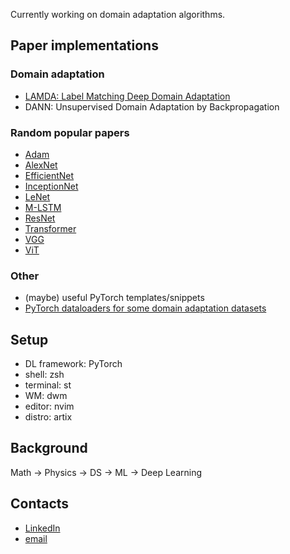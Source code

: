 Currently working on domain adaptation algorithms.

## Paper implementations
### Domain adaptation
- [LAMDA: Label Matching Deep Domain Adaptation](https://github.com/se-kami/lamda)
- DANN: Unsupervised Domain Adaptation by Backpropagation
### Random popular papers
- [Adam](https://github.com/se-kami/papers/tree/master/adam)
- [AlexNet](https://github.com/se-kami/papers/tree/master/alexnet)
- [EfficientNet](https://github.com/se-kami/papers/tree/master/efficientnet)
- [InceptionNet](https://github.com/se-kami/papers/tree/master/inceptionnet)
- [LeNet](https://github.com/se-kami/papers/tree/master/lenet)
- [M-LSTM](https://github.com/se-kami/papers/tree/master/m-lstm)
- [ResNet](https://github.com/se-kami/papers/tree/master/resnet)
- [Transformer](https://github.com/se-kami/papers/tree/master/attention-is-all-you-need)
- [VGG](https://github.com/se-kami/papers/tree/master/vgg)
- [ViT](https://github.com/se-kami/papers/tree/master/vit)
### Other
- (maybe) useful PyTorch templates/snippets
- [PyTorch dataloaders for some domain adaptation datasets](https://github.com/se-kami/da_datasets)

## Setup
- DL framework: PyTorch
- shell: zsh
- terminal: st
- WM: dwm
- editor: nvim
- distro: artix

## Background
Math -> Physics -> DS -> ML -> Deep Learning

## Contacts
- [LinkedIn](https://www.linkedin.com/in/%C5%A1ekarlo/)
- [email](mailto:serbetar.karlo.p@protonmail.com)
